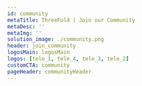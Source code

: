```yaml
---
id: community
metaTitle: ThreeFold | Join our Community
metaDesc: ''
metaImg: ''
solution_image: ./community.png
header: join_community
logosMain: logosMain
logos: [tele_1, tele_4, tele_3, tele_2]
customCTA: community
pageHeader: communityHeader
---
```

